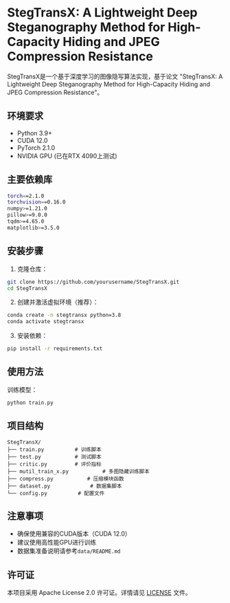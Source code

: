 # StegTransX: A Lightweight Deep Steganography Method for High-Capacity Hiding and JPEG Compression Resistance

StegTransX是一个基于深度学习的图像隐写算法实现，基于论文 "StegTransX: A Lightweight Deep Steganography Method for High-Capacity Hiding and JPEG Compression Resistance"。

## 环境要求

- Python 3.9+
- CUDA 12.0
- PyTorch 2.1.0
- NVIDIA GPU (已在RTX 4090上测试)

## 主要依赖库

```bash
torch==2.1.0
torchvision==0.16.0
numpy>=1.21.0
pillow>=9.0.0
tqdm>=4.65.0
matplotlib>=3.5.0
```

## 安装步骤

1. 克隆仓库：
```bash
git clone https://github.com/yourusername/StegTransX.git
cd StegTransX
```

2. 创建并激活虚拟环境（推荐）：
```bash
conda create -n stegtransx python=3.8
conda activate stegtransx
```

3. 安装依赖：
```bash
pip install -r requirements.txt
```

## 使用方法

训练模型：
```bash
python train.py
```

## 项目结构

```
StegTransX/
├── train.py          # 训练脚本
├── test.py           # 测试脚本
├── critic.py         # 评价指标
├── mutil_train_x.py           # 多图隐藏训练脚本
├── compress.py           # 压缩模块函数
├── dataset.py             # 数据集脚本
└── config.py          # 配置文件
```

## 注意事项

- 确保使用兼容的CUDA版本（CUDA 12.0）
- 建议使用高性能GPU进行训练
- 数据集准备说明请参考`data/README.md`


## 许可证

本项目采用 Apache License 2.0 许可证。详情请见 [LICENSE](LICENSE) 文件。 
